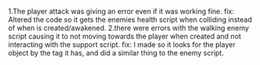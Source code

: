 1.The player attack was giving an error even if it was working fine.
fix: Altered the code so it gets the enemies health script when colliding instead of when is created/awakened.
2.there were errors with the walking enemy script causing it to not moving towards the player when created and not interacting with the support script.
fix: I made so it looks for the player object by the tag it has, and did a similar thing to the enemy script.

